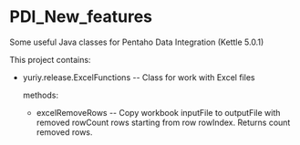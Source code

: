 # PDI_New_features
Some useful Java classes for Pentaho Data Integration (Kettle 5.0.1)

This project contains:

* yuriy.release.ExcelFunctions -- Class for work with Excel files

	methods:
	
	* excelRemoveRows -- Copy workbook inputFile to outputFile with removed rowCount rows starting from row rowIndex. Returns count removed rows.
